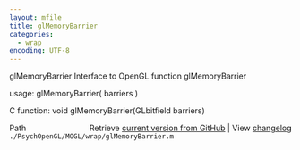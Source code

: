 ```yaml
---
layout: mfile
title: glMemoryBarrier
categories:
  - wrap
encoding: UTF-8
---
```


glMemoryBarrier  Interface to OpenGL function glMemoryBarrier

usage:  glMemoryBarrier\( barriers \)

C function:  void glMemoryBarrier\(GLbitfield barriers\)


<div class="code_header" style="text-align:right;">
  <span style="float:left;">Path&nbsp;&nbsp;</span> <span class="counter">Retrieve <a href=
  "https://raw.github.com/Psychtoolbox-3/Psychtoolbox-3/beta/./PsychOpenGL/MOGL/wrap/glMemoryBarrier.m">current version from GitHub</a> | View <a href=
  "https://github.com/Psychtoolbox-3/Psychtoolbox-3/commits/beta/./PsychOpenGL/MOGL/wrap/glMemoryBarrier.m">changelog</a></span>
</div>
<div class="code">
  <code>./PsychOpenGL/MOGL/wrap/glMemoryBarrier.m</code>
</div>
